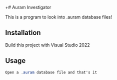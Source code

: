 +# Auram Investigator

This is a program to look into .auram database files!

## Installation

Build this project with Visual Studio 2022

## Usage

```cs
Open a .auram database file and that's it
```